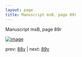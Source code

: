 ```yaml
---
layout: page
title: Manuscript msB, page 89r
---
```


Manuscript msB, page 89r

[![image](http://www.homermultitext.org/iipsrv?OBJ=IIP,1.0&FIF=/project/homer/pyramidal/deepzoom/hmt/vbbifolio/v1/vb_88v_89r.tif&WID=100&CVT=JPEG)](http://www.homermultitext.org/ict2/?urn=urn:cite2:hmt:vbbifolio.v1:vb_88v_89r)

prev:  [88v](../88v) | next:  [89v](../89v)

